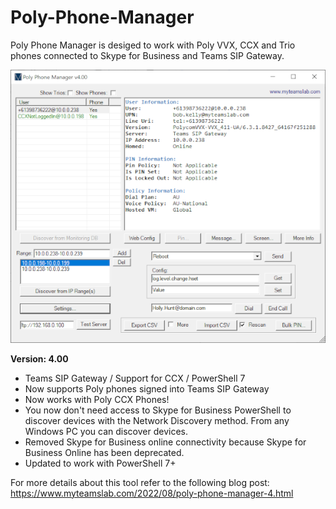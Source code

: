 # Poly-Phone-Manager

Poly Phone Manager is desiged to work with Poly VVX, CCX and Trio phones connected to Skype for Business and Teams SIP Gateway.

![Image](https://github.com/jamescussen/Poly-Phone-Manager/raw/main/PolyPhoneManager4.00sm.png)

**Version: 4.00**
- Teams SIP Gateway / Support for CCX / PowerShell 7
- Now supports Poly phones signed into Teams SIP Gateway
- Now works with Poly CCX Phones!
- You now don't need access to Skype for Business PowerShell to discover devices with the Network Discovery method. From any Windows PC you can discover devices.
- Removed Skype for Business online connectivity because Skype for Business Online has been deprecated.
- Updated to work with PowerShell 7+

For more details about this tool refer to the following blog post: https://www.myteamslab.com/2022/08/poly-phone-manager-4.html



